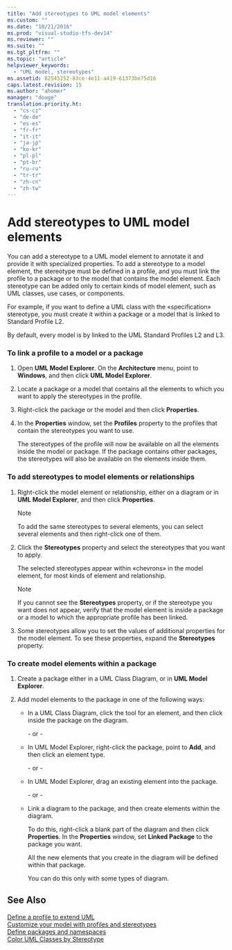 ```yaml
---
title: "Add stereotypes to UML model elements"
ms.custom: ""
ms.date: "10/21/2016"
ms.prod: "visual-studio-tfs-dev14"
ms.reviewer: ""
ms.suite: ""
ms.tgt_pltfrm: ""
ms.topic: "article"
helpviewer_keywords: 
  - "UML model, stereotypes"
ms.assetid: 82545252-83ce-4e11-a419-61373be75d16
caps.latest.revision: 15
ms.author: "ahomer"
manager: "douge"
translation.priority.ht: 
  - "cs-cz"
  - "de-de"
  - "es-es"
  - "fr-fr"
  - "it-it"
  - "ja-jp"
  - "ko-kr"
  - "pl-pl"
  - "pt-br"
  - "ru-ru"
  - "tr-tr"
  - "zh-cn"
  - "zh-tw"
---
```

# Add stereotypes to UML model elements
You can add a stereotype to a UML model element to annotate it and provide it with specialized properties. To add a stereotype to a model element, the stereotype must be defined in a profile, and you must link the profile to a package or to the model that contains the model element. Each stereotype can be added only to certain kinds of model element, such as UML classes, use cases, or components.  
  
 For example, if you want to define a UML class with the «specification» stereotype, you must create it within a package or a model that is linked to Standard Profile L2.  
  
 By default, every model is by linked to the UML Standard Profiles L2 and L3.  
  
### To link a profile to a model or a package  
  
1.  Open **UML Model Explorer**. On the **Architecture** menu, point to **Windows**, and then click **UML Model Explorer**.  
  
2.  Locate a package or a model that contains all the elements to which you want to apply the stereotypes in the profile.  
  
3.  Right-click the package or the model and then click **Properties**.  
  
4.  In the **Properties** window, set the **Profiles** property to the profiles that contain the stereotypes you want to use.  
  
     The stereotypes of the profile will now be available on all the elements inside the model or package. If the package contains other packages, the stereotypes will also be available on the elements inside them.  
  
### To add stereotypes to model elements or relationships  
  
1.  Right-click the model element or relationship, either on a diagram or in **UML Model Explorer**, and then click **Properties**.  
  
    > [!NOTE]
    >  To add the same stereotypes to several elements, you can select several elements and then right-click one of them.  
  
2.  Click the **Stereotypes** property and select the stereotypes that you want to apply.  
  
     The selected stereotypes appear within «chevrons» in the model element, for most kinds of element and relationship.  
  
    > [!NOTE]
    >  If you cannot see the **Stereotypes** property, or if the stereotype you want does not appear, verify that the model element is inside a package or a model to which the appropriate profile has been linked.  
  
3.  Some stereotypes allow you to set the values of additional properties for the model element. To see these properties, expand the **Stereotypes** property.  
  
### To create model elements within a package  
  
1.  Create a package either in a UML Class Diagram, or in **UML Model Explorer**.  
  
2.  Add model elements to the package in one of the following ways:  
  
    -   In a UML Class Diagram, click the tool for an element, and then click inside the package on the diagram.  
  
         \- or -  
  
    -   In UML Model Explorer, right-click the package, point to **Add**, and then click an element type.  
  
         \- or -  
  
    -   In UML Model Explorer, drag an existing element into the package.  
  
         \- or -  
  
    -   Link a diagram to the package, and then create elements within the diagram.  
  
         To do this, right-click a blank part of the diagram and then click **Properties**. In the **Properties** window, set **Linked Package** to the package you want.  
  
         All the new elements that you create in the diagram will be defined within that package.  
  
         You can do this only with some types of diagram.  
  
## See Also  
 [Define a profile to extend UML](../modeling/define-a-profile-to-extend-uml.md)   
 [Customize your model with profiles and stereotypes](../modeling/customize-your-model-with-profiles-and-stereotypes.md)   
 [Define packages and namespaces](../modeling/define-packages-and-namespaces.md)   
 [Color UML Classes by Stereotype](http://code.msdn.microsoft.com/UML-Color-Classes-by-07de2b70)